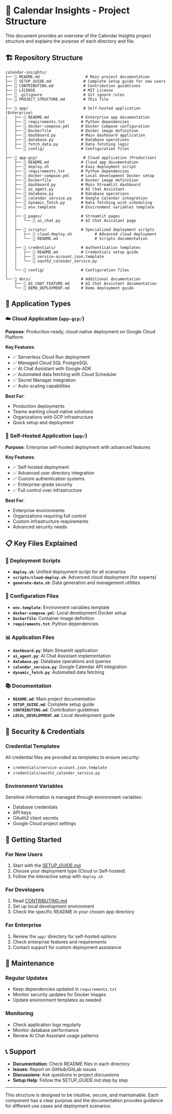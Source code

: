 # 📁 Calendar Insights - Project Structure

This document provides an overview of the Calendar Insights project structure and explains the purpose of each directory and file.

## 🏗️ Repository Structure

```
calendar-insights/
├── 📄 README.md                    # Main project documentation
├── 📄 SETUP_GUIDE.md              # Complete setup guide for new users
├── 📄 CONTRIBUTING.md             # Contribution guidelines
├── 📄 LICENSE                     # MIT License
├── 📄 .gitignore                  # Git ignore rules
├── 📄 PROJECT_STRUCTURE.md        # This file
│
├── 📁 app/                        # Self-hosted application (Enterprise)
│   ├── 📄 README.md              # Enterprise app documentation
│   ├── 📄 requirements.txt       # Python dependencies
│   ├── 📄 docker-compose.yml     # Docker Compose configuration
│   ├── 📄 Dockerfile             # Docker image definition
│   ├── 📄 dashboard.py           # Main dashboard application
│   ├── 📄 database.py            # Database operations
│   ├── 📄 fetch_data.py          # Data fetching logic
│   └── 📁 config/                # Configuration files
│
├── 📁 app-gcp/                    # Cloud application (Production)
│   ├── 📄 README.md              # Cloud app documentation
│   ├── 📄 deploy.sh              # Easy deployment script
│   ├── 📄 requirements.txt       # Python dependencies
│   ├── 📄 docker-compose.yml     # Local development Docker setup
│   ├── 📄 Dockerfile             # Docker image definition
│   ├── 📄 dashboard.py           # Main Streamlit dashboard
│   ├── 📄 ai_agent.py            # AI Chat Assistant
│   ├── 📄 database.py            # Database operations
│   ├── 📄 calendar_service.py    # Google Calendar integration
│   ├── 📄 dynamic_fetch.py       # Data fetching with scheduling
│   ├── 📄 env.template           # Environment variables template
│   │
│   ├── 📁 pages/                 # Streamlit pages
│   │   └── 📄 ai_chat.py         # AI Chat Assistant page
│   │
│   ├── 📁 scripts/               # Specialized deployment scripts
│   │   ├── 📄 cloud-deploy.sh          # Advanced cloud deployment
│   │   └── 📄 README.md                # Scripts documentation
│   │
│   ├── 📁 credentials/           # Authentication templates
│   │   ├── 📄 README.md          # Credentials setup guide
│   │   ├── 📄 service-account.json.template
│   │   └── 📄 oauth2_calendar_service.py
│   │
│   └── 📁 config/                # Configuration files
│
└── 📁 docs/                      # Additional documentation
    ├── 📄 AI_CHAT_FEATURE.md     # AI Chat Assistant documentation
    └── 📄 DEMO_DEPLOYMENT.md     # Demo deployment guide
```

## 🎯 Application Types

### ☁️ Cloud Application (`app-gcp/`)
**Purpose**: Production-ready, cloud-native deployment on Google Cloud Platform

**Key Features**:
- ✅ Serverless Cloud Run deployment
- ✅ Managed Cloud SQL PostgreSQL
- ✅ AI Chat Assistant with Google ADK
- ✅ Automated data fetching with Cloud Scheduler
- ✅ Secret Manager integration
- ✅ Auto-scaling capabilities

**Best For**:
- Production deployments
- Teams wanting cloud-native solutions
- Organizations with GCP infrastructure
- Quick setup and deployment

### 🏢 Self-Hosted Application (`app/`)
**Purpose**: Enterprise self-hosted deployment with advanced features

**Key Features**:
- ✅ Self-hosted deployment
- ✅ Advanced user directory integration
- ✅ Custom authentication systems
- ✅ Enterprise-grade security
- ✅ Full control over infrastructure

**Best For**:
- Enterprise environments
- Organizations requiring full control
- Custom infrastructure requirements
- Advanced security needs

## 📋 Key Files Explained

### 🚀 Deployment Scripts
- **`deploy.sh`**: Unified deployment script for all scenarios
- **`scripts/cloud-deploy.sh`**: Advanced cloud deployment (for experts)
- **`generate-data.sh`**: Data generation and management utilities

### 🔧 Configuration Files
- **`env.template`**: Environment variables template
- **`docker-compose.yml`**: Local development Docker setup
- **`Dockerfile`**: Container image definition
- **`requirements.txt`**: Python dependencies

### 📊 Application Files
- **`dashboard.py`**: Main Streamlit application
- **`ai_agent.py`**: AI Chat Assistant implementation
- **`database.py`**: Database operations and queries
- **`calendar_service.py`**: Google Calendar API integration
- **`dynamic_fetch.py`**: Automated data fetching

### 📚 Documentation
- **`README.md`**: Main project documentation
- **`SETUP_GUIDE.md`**: Complete setup guide
- **`CONTRIBUTING.md`**: Contribution guidelines
- **`LOCAL_DEVELOPMENT.md`**: Local development guide

## 🔐 Security & Credentials

### Credential Templates
All credential files are provided as templates to ensure security:
- `credentials/service-account.json.template`
- `credentials/oauth2_calendar_service.py`

### Environment Variables
Sensitive information is managed through environment variables:
- Database credentials
- API keys
- OAuth2 client secrets
- Google Cloud project settings

## 🚀 Getting Started

### For New Users
1. Start with the [SETUP_GUIDE.md](SETUP_GUIDE.md)
2. Choose your deployment type (Cloud or Self-hosted)
3. Follow the interactive setup with `deploy.sh`

### For Developers
1. Read [CONTRIBUTING.md](CONTRIBUTING.md)
2. Set up local development environment
3. Check the specific README in your chosen app directory

### For Enterprise
1. Review the `app/` directory for self-hosted options
2. Check enterprise features and requirements
3. Contact support for custom deployment assistance

## 🔄 Maintenance

### Regular Updates
- Keep dependencies updated in `requirements.txt`
- Monitor security updates for Docker images
- Update environment templates as needed

### Monitoring
- Check application logs regularly
- Monitor database performance
- Review AI Chat Assistant usage patterns

## 📞 Support

- **Documentation**: Check README files in each directory
- **Issues**: Report on GitHub/GitLab issues
- **Discussions**: Ask questions in project discussions
- **Setup Help**: Follow the SETUP_GUIDE.md step by step

---

This structure is designed to be intuitive, secure, and maintainable. Each component has a clear purpose and the documentation provides guidance for different use cases and deployment scenarios.
